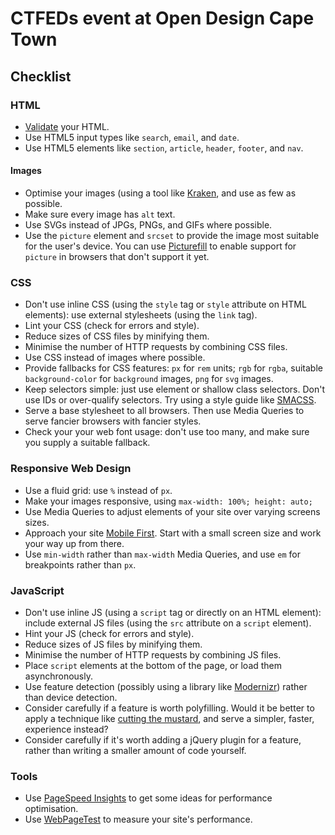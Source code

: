 <!-- ---
layout: default
title: Checklist / CTFEDs event at Open Design Cape Town
--- -->

# CTFEDs event at Open Design Cape Town

## Checklist

### HTML

* [Validate](http://validator.w3.org/) your HTML.
* Use HTML5 input types like `search`, `email`, and `date`.
* Use HTML5 elements like `section`, `article`, `header`, `footer`, and `nav`.

#### Images

* Optimise your images (using a tool like [Kraken](https://kraken.io/), and use as few as possible.
* Make sure every image has `alt` text.
* Use SVGs instead of JPGs, PNGs, and GIFs where possible.
* Use the `picture` element and `srcset` to provide the image most suitable for the user's device. You can use [Picturefill](http://scottjehl.github.io/picturefill/) to enable support for `picture` in browsers that don't support it yet.

### CSS

* Don't use inline CSS (using the `style` tag or `style` attribute on HTML elements): use external stylesheets (using the `link` tag).
* Lint your CSS (check for errors and style).
* Reduce sizes of CSS files by minifying them.
* Minimise the number of HTTP requests by combining CSS files.
* Use CSS instead of images where possible.
* Provide fallbacks for CSS features: `px` for `rem` units; `rgb` for `rgba`, suitable `background-color` for `background` images, `png` for `svg` images.
* Keep selectors simple: just use element or shallow class selectors. Don't use IDs or over-qualify selectors. Try using a style guide like [SMACSS](https://smacss.com/).
* Serve a base stylesheet to all browsers. Then use Media Queries to serve fancier browsers with fancier styles.
* Check your your web font usage: don't use too many, and make sure you supply a suitable fallback.

### Responsive Web Design

* Use a fluid grid: use `%` instead of `px`.
* Make your images responsive, using `max-width: 100%; height: auto;`
* Use Media Queries to adjust elements of your site over varying screens sizes.
* Approach your site [Mobile First](http://www.lukew.com/resources/mobile_first.asp). Start with a small screen size and work your way up from there.
* Use `min-width` rather than `max-width` Media Queries, and use `em` for breakpoints rather than `px`.

### JavaScript

* Don't use inline JS (using a `script` tag or directly on an HTML element): include external JS files (using the `src` attribute on a `script` element).
* Hint your JS (check for errors and style).
* Reduce sizes of JS files by minifying them.
* Minimise the number of HTTP requests by combining JS files.
* Place `script` elements at the bottom of the page, or load them asynchronously.
* Use feature detection (possibly using a library like [Modernizr](http://modernizr.com/)) rather than device detection.
* Consider carefully if a feature is worth polyfilling. Would it be better to apply a technique like [cutting the mustard](http://responsivenews.co.uk/post/18948466399/cutting-the-mustard), and serve a simpler, faster, experience instead?
* Consider carefully if it's worth adding a jQuery plugin for a feature, rather than writing a smaller amount of code yourself.

### Tools

* Use [PageSpeed Insights](https://developers.google.com/speed/pagespeed/insights/) to get some ideas for performance optimisation.
* Use [WebPageTest](http://www.webpagetest.org/) to measure your site's performance.